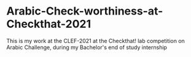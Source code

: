 # Arabic-Check-worthiness-at-Checkthat-2021
This is my work at the CLEF-2021 at the Checkthat! lab competition on Arabic Challenge, during my Bachelor's end of study internship
